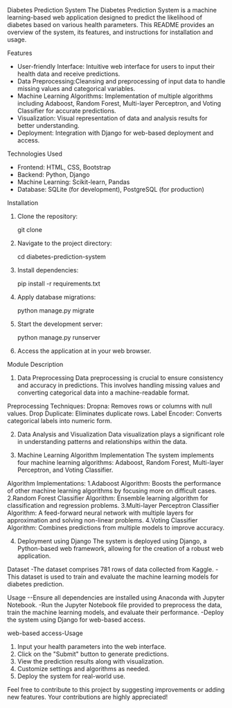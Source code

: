 Diabetes Prediction System
The Diabetes Prediction System is a machine learning-based web application designed to predict the likelihood of diabetes based on various health parameters. This README provides an overview of the system, its features, and instructions for installation and usage.

Features
- User-friendly Interface: Intuitive web interface for users to input their health data and receive predictions.
- Data Preprocessing:Cleansing and preprocessing of input data to handle missing values and categorical variables.
- Machine Learning Algorithms: Implementation of multiple algorithms including Adaboost, Random Forest, Multi-layer Perceptron, and Voting Classifier for accurate predictions.
- Visualization: Visual representation of data and analysis results for better understanding.
- Deployment: Integration with Django for web-based deployment and access.

Technologies Used

- Frontend: HTML, CSS, Bootstrap
- Backend: Python, Django
- Machine Learning: Scikit-learn, Pandas
- Database: SQLite (for development), PostgreSQL (for production)

 Installation

1. Clone the repository:

   git clone <repository-url>
   
2. Navigate to the project directory:

   cd diabetes-prediction-system

3. Install dependencies:

   pip install -r requirements.txt

4. Apply database migrations:

   python manage.py migrate

5. Start the development server:

   python manage.py runserver
   
6. Access the application at in your web browser.

Module Description
1. Data Preprocessing
Data preprocessing is crucial to ensure consistency and accuracy in predictions. This involves handling missing values and converting categorical data into a machine-readable format.

Preprocessing Techniques:
Dropna: Removes rows or columns with null values.
Drop Duplicate: Eliminates duplicate rows.
Label Encoder: Converts categorical labels into numeric form.

2. Data Analysis and Visualization
Data visualization plays a significant role in understanding patterns and relationships within the data.

3. Machine Learning Algorithm Implementation
The system implements four machine learning algorithms: Adaboost, Random Forest, Multi-layer Perceptron, and Voting Classifier.

Algorithm Implementations:
1.Adaboost Algorithm: Boosts the performance of other machine learning algorithms by focusing more on difficult cases.
2.Random Forest Classifier Algorithm: Ensemble learning algorithm for classification and regression problems.
3.Multi-layer Perceptron Classifier Algorithm: A feed-forward neural network with multiple layers for approximation and solving non-linear problems.
4.Voting Classifier Algorithm: Combines predictions from multiple models to improve accuracy.

4. Deployment using Django
The system is deployed using Django, a Python-based web framework, allowing for the creation of a robust web application.

Dataset
-The dataset comprises 781 rows of data collected from Kaggle.
-This dataset is used to train and evaluate the machine learning models for diabetes prediction.

Usage
--Ensure all dependencies are installed using Anaconda with Jupyter Notebook.
-Run the Jupyter Notebook file provided to preprocess the data, train the machine learning models, and evaluate their performance.
-Deploy the system using Django for web-based access.   

web-based access-Usage

1. Input your health parameters into the web interface.
2. Click on the "Submit" button to generate predictions.
3. View the prediction results along with visualization.
4. Customize settings and algorithms as needed.
5. Deploy the system for real-world use.



Feel free to contribute to this project by suggesting improvements or adding new features. Your contributions are highly appreciated!
